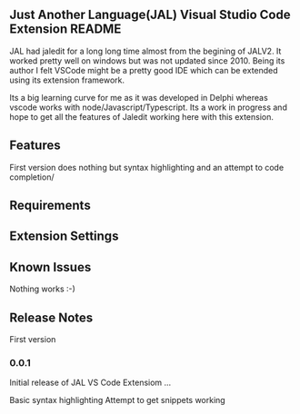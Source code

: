## Just Another Language(JAL) Visual Studio Code Extension README

JAL had jaledit for a long long time almost from the begining of JALV2. It worked pretty well on windows but was not updated since 2010.
Being its author I felt VSCode might be a pretty good IDE which can be extended using its  extension framework.

Its a big learning curve for me as it was developed in Delphi whereas vscode works with node/Javascript/Typescript.
Its a work in progress and hope to get all the features of Jaledit working here with this extension.


## Features
First version does nothing but syntax highlighting and an attempt to code completion/

## Requirements


## Extension Settings


## Known Issues

Nothing works :-)

## Release Notes

First version

### 0.0.1

Initial release of JAL VS Code Extensiom ...

Basic syntax highlighting
Attempt to get snippets working
